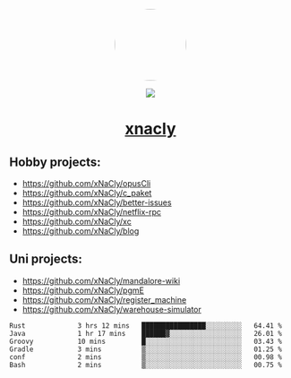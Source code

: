 <p align="center">
  <img style="border-radius: 100px" width="128" height="128" src="https://avatars.githubusercontent.com/u/47723417?v=4"/>
</p>
<p align="center">
  <img src="https://komarev.com/ghpvc/?username=xnacly&&style=flat-square"/>
</p>

<h1 align="center"><a href="https://xnacly.me"> xnacly</a> </h1>

## Hobby projects:
- https://github.com/xNaCly/opusCli
- https://github.com/xNaCly/c_paket
- https://github.com/xNaCly/better-issues
- https://github.com/xNaCly/netflix-rpc
- https://github.com/xNaCly/xc
- https://github.com/xNaCly/blog

## Uni projects:
- https://github.com/xNaCly/mandalore-wiki
- https://github.com/xNaCly/pgmE
- https://github.com/xNaCly/register_machine
- https://github.com/xNaCly/warehouse-simulator


<!--START_SECTION:waka-->

```text
Rust             3 hrs 12 mins   ████████████████░░░░░░░░░   64.41 %
Java             1 hr 17 mins    ██████▓░░░░░░░░░░░░░░░░░░   26.01 %
Groovy           10 mins         █░░░░░░░░░░░░░░░░░░░░░░░░   03.43 %
Gradle           3 mins          ▒░░░░░░░░░░░░░░░░░░░░░░░░   01.25 %
conf             2 mins          ▒░░░░░░░░░░░░░░░░░░░░░░░░   00.98 %
Bash             2 mins          ▒░░░░░░░░░░░░░░░░░░░░░░░░   00.75 %
```

<!--END_SECTION:waka-->
